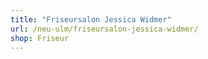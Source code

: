 ```yaml
---
title: "Friseursalon Jessica Widmer"
url: /neu-ulm/friseursalon-jessica-widmer/
shop: Friseur
---
```

